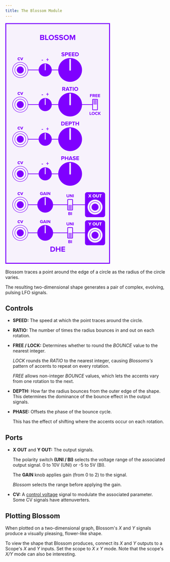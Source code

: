 ```yaml
---
title: The Blossom Module
---
```

<img class="faceplate" src="blossom.svg" alt="The Blossom Faceplate" />

Blossom
traces a point
around the edge of a circle
as the radius of the circle varies.

The resulting two-dimensional shape
generates a pair of complex, evolving, pulsing LFO signals.

## Controls
- **SPEED:**
    The speed at which the point
    traces around the circle.

- **RATIO:**
    The number of times
    the radius bounces in and out
    on each rotation.

- **FREE / LOCK:**
    Determines whether to round the _BOUNCE_ value
    to the nearest integer.

    _LOCK_ rounds the _RATIO_
    to the nearest integer,
    causing _Blossoms's_ pattern of accents
    to repeat on every rotation.

    _FREE_ allows non-integer _BOUNCE_ values,
    which lets the accents
    vary from one rotation to the next.

- **DEPTH:**
    How far the radius bounces
    from the outer edge of the shape.
    This determines
    the dominance of the bounce effect
    in the output signals.

- **PHASE:**
    Offsets the phase of the bounce cycle.

    This has the effect
    of shifting where the accents
    occur on each rotation.

## Ports
- **X OUT** and **Y OUT:**
    The output signals.

    The polarity switch **(UNI / BI)**
    selects the voltage range of the associated output signal.
    0 to 10V (UNI)
    or -5 to 5V (BI).

    The **GAIN** knob applies gain (from 0 to 2)
    to the signal.

    _Blossom_ selects the range before applying the gain.

- **CV:**
    A [control voltage](/technical/modulation/) signal
    to modulate the associated parameter.  Some CV signals have attenuverters.

## Plotting Blossom

When plotted on a two-dimensional graph,
Blossom's _X_ and _Y_ signals
produce a visually pleasing, flower-like shape.

To view the shape that Blossom produces, connect its _X_ and _Y_ outputs to a
Scope's _X_ and _Y_ inputs.  Set the scope to _X x Y_ mode.  Note that the
scope's _X/Y_ mode can also be interesting.
